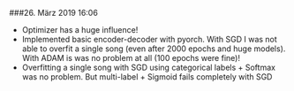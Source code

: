 ###26. März 2019 16:06
- Optimizer has a huge influence!
- Implemented basic encoder-decoder with pyorch. With SGD I was not able to overfit  a single song (even after 2000 epochs and huge models). With ADAM is was no problem at all (100 epochs were fine)!
- Overfitting a single song with SGD using categorical labels + Softmax was no problem. But multi-label + Sigmoid fails completely with SGD